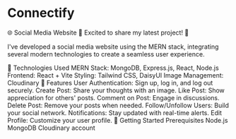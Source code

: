 # Connectify
🌐 Social Media Website
🚀 Excited to share my latest project! 🚀

I've developed a social media website using the MERN stack, integrating several modern technologies to create a seamless user experience.

🔧 Technologies Used
MERN Stack: MongoDB, Express.js, React, Node.js
Frontend: React + Vite
Styling: Tailwind CSS, DaisyUI
Image Management: Cloudinary
🌟 Features
User Authentication: Sign up, log in, and log out securely.
Create Post: Share your thoughts with an image.
Like Post: Show appreciation for others' posts.
Comment on Post: Engage in discussions.
Delete Post: Remove your posts when needed.
Follow/Unfollow Users: Build your social network.
Notifications: Stay updated with real-time alerts.
Edit Profile: Customize your user profile.
🚀 Getting Started
Prerequisites
Node.js
MongoDB
Cloudinary account
